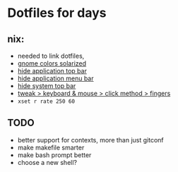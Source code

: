 # Dotfiles for days

nix:
----------------

- needed to link dotfiles,
- [gnome colors solarized](https://github.com/Anthony25/gnome-terminal-colors-solarized)
- [hide application top bar](https://github.com/franglais125/no-title-bar)
- [hide application menu bar](https://github.com/deadalnix/pixel-saver)
- [hide system top bar](https://github.com/mlutfy/hidetopbar)
- [tweak > keyboard & mouse > click method > fingers](https://medium.com/@tiagopotencia/disabling-right-click-zone-on-touchpad-on-gnome-6437a729acb)
- `xset r rate 250 60`

TODO
----

- better support for contexts, more than just gitconf
- make makefile smarter
- make bash prompt better
- choose a new shell?
